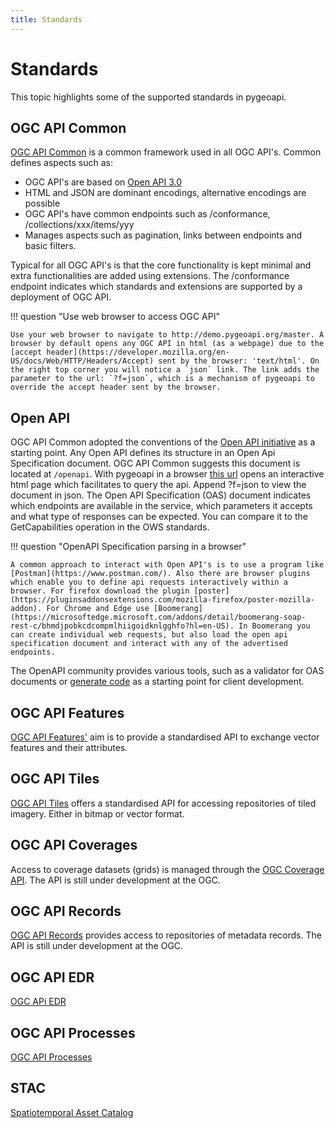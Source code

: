 ```yaml
---
title: Standards
---
```


# Standards

This topic highlights some of the supported standards in pygeoapi.

## OGC API Common

[OGC API Common](https://ogcapi.ogc.org/common/) is a common framework used in all OGC API's. Common defines aspects such as:

- OGC API's are based on [Open API 3.0](https://spec.openapis.org/oas/latest.html)
- HTML and JSON are dominant encodings, alternative encodings are possible
- OGC API's have common endpoints such as /conformance, /collections/xxx/items/yyy 
- Manages aspects such as pagination, links between endpoints and basic filters.

Typical for all OGC API's is that the core functionality is kept minimal and extra functionalities are added using extensions. The /conformance endpoint indicates which standards and extensions are supported by a deployment of OGC API.

!!! question "Use web browser to access OGC API"

    Use your web browser to navigate to http://demo.pygeoapi.org/master. A browser by default opens any OGC API in html (as a webpage) due to the [accept header](https://developer.mozilla.org/en-US/docs/Web/HTTP/Headers/Accept) sent by the browser: 'text/html'. On the right top corner you will notice a `json` link. The link adds the parameter to the url: `?f=json`, which is a mechanism of pygeoapi to override the accept header sent by the browser.

## Open API

OGC API Common adopted the conventions of the [Open API initiative](https://www.openapis.org/about) as a starting point. Any Open API defines its structure in an Open Api Specification document. OGC API Common suggests this document is located at `/openapi`. With pygeoapi in a browser [this url](http://demo.pygeoapi.org/master/openapi) opens an interactive html page which facilitates to query the api. Append ?f=json to view the document in json. The Open API Specification (OAS) document indicates which endpoints are available in the service, which parameters it accepts and what type of responses can be expected. You can compare it to the GetCapabilities operation in the OWS standards. 

!!! question "OpenAPI Specification parsing in a browser" 

    A common approach to interact with Open API's is to use a program like [Postman](https://www.postman.com/). Also there are browser plugins which enable you to define api requests interactively within a browser. For firefox download the plugin [poster](https://pluginsaddonsextensions.com/mozilla-firefox/poster-mozilla-addon). For Chrome and Edge use [Boomerang](https://microsoftedge.microsoft.com/addons/detail/boomerang-soap-rest-c/bhmdjpobkcdcompmlhiigoidknlgghfo?hl=en-US). In Boomerang you can create individual web requests, but also load the open api specification document and interact with any of the advertised endpoints. 

The OpenAPI community provides various tools, such as a validator for OAS documents or [generate code](https://swagger.io/tools/swagger-codegen/) as a starting point for client development.

## OGC API Features

[OGC API Features'](https://ogcapi.ogc.org/features/) aim is to provide a standardised API to exchange vector features and their attributes.

## OGC API Tiles

[OGC API Tiles](https://ogcapi.ogc.org/tiles/) offers a standardised API for accessing repositories of tiled imagery. Either in bitmap or vector format.

## OGC API Coverages

Access to coverage datasets (grids) is managed through the [OGC Coverage API](https://ogcapi.ogc.org/coverages/). The API is still under development at the OGC.

## OGC API Records

[OGC API Records](https://ogcapi.ogc.org/records/) provides access to repositories of metadata records. The API is still under development at the OGC.

## OGC API EDR

[OGC APi EDR](https://ogcapi.ogc.org/edr/)

## OGC API Processes

[OGC API Processes](https://ogcapi.ogc.org/processes/)

## STAC

[Spatiotemporal Asset Catalog](https://stacspec.org/) 